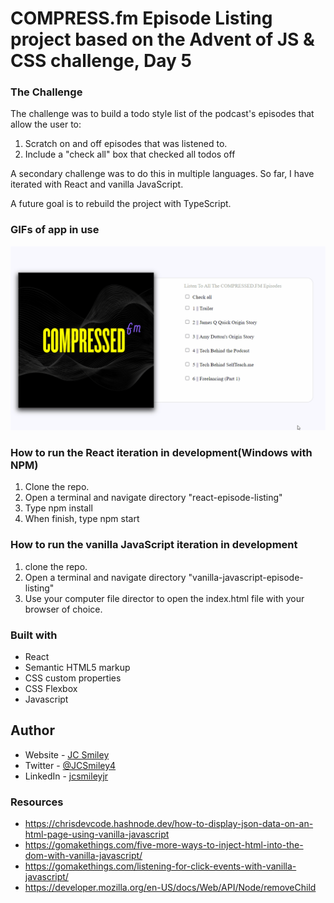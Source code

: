 # COMPRESS.fm Episode Listing project based on the Advent of JS & CSS challenge, Day 5

### The Challenge
The challenge was to build a todo style list of the podcast's episodes that allow the user to:
1. Scratch on and off episodes that was listened to.
2. Include a "check all" box that checked all todos off

A secondary challenge was to do this in multiple languages. So far, I have iterated with React and vanilla JavaScript. 

A future goal is to rebuild the project with TypeScript. 

### GIFs of app in use

![GIF of in use](/react-episode-listing/src/assets/episode-listing-1.gif)

### How to run the React iteration in development(Windows with NPM)
1. Clone the repo.
2. Open a terminal and navigate directory "react-episode-listing"
3. Type npm install
4. When finish, type npm start

### How to run the vanilla JavaScript iteration in development
1. clone the repo.
2. Open a terminal and navigate directory "vanilla-javascript-episode-listing" 
3. Use your computer file director to open the index.html file with your browser of choice. 

### Built with
- React
- Semantic HTML5 markup
- CSS custom properties
- CSS Flexbox
- Javascript 

## Author
- Website - [JC Smiley](https://www.jcsmileyjr.com)
- Twitter - [@JCSmiley4](https://twitter.com/JCSmiley4)
- LinkedIn - [jcsmileyjr](https://www.linkedin.com/in/jcsmileyjr/)


### Resources
- https://chrisdevcode.hashnode.dev/how-to-display-json-data-on-an-html-page-using-vanilla-javascript
- https://gomakethings.com/five-more-ways-to-inject-html-into-the-dom-with-vanilla-javascript/
- https://gomakethings.com/listening-for-click-events-with-vanilla-javascript/
- https://developer.mozilla.org/en-US/docs/Web/API/Node/removeChild